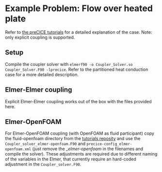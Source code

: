 # Example Problem: Flow over heated plate

Refer to [the preCICE tutorials](https://github.com/precice/tutorials/tree/master/flow-over-heated-plate) for a detailed explanation of the case. Note: only explicit coupling is supported.

## Setup

Compile the coupler solver with `elmerf90 -o Coupler_Solver.so Coupler_Solver.F90 -lprecice`. Refer to the partitioned heat conduction case for a more detailed description.

## Elmer-Elmer coupling

Explicit Elmer-Elmer coupling works out of the box with the files provided here.

## Elmer-OpenFOAM

For Elmer-OpenFOAM coupling (with OpenFOAM as fluid participant) copy the fluid-openfoam directory from the [tutorials reposity](https://github.com/precice/tutorials/tree/master/flow-over-heated-plate) and use the `Coupler_solver_elmer-openfoam.F90` and `precice-config_elmer-openfoam.xml` (just remove the *_elmer-openfoam* in the filenames and compile the solver). These adjustments are required due to different naming of the variables in the Elmer, that currently require an hard-coded adjustment in the `Coupler_solver.F90`.
